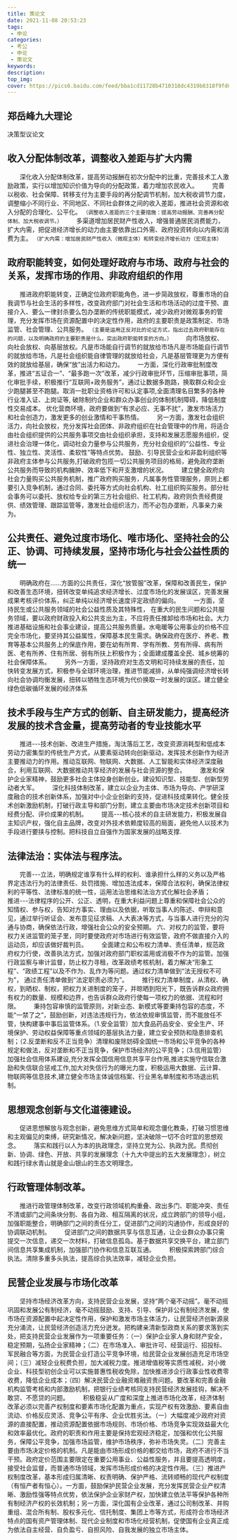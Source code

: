 ```yaml
---
title: 策论文
date: 2021-11-08 20:53:23
tags:
 - 申论
categories:
 - 考公
 - 申论
 - 策论文
keywords:
description:
top_img:
cover: https://pics6.baidu.com/feed/bba1cd11728b4710318dc4319b8318f9fd03237a.jpeg?token=e1598fe2c20bc1067fc1dafa1f50ab8b&s=E0F231C4DE63BEDC1454449903009082
---
```

## 郑岳峰九大理论
决策型议论文

## 收入分配体制改革，调整收入差距与扩大内需
&emsp;&emsp;深化收入分配体制改革，提高劳动报酬在初次分配中的比重，完善技术工人激励政策，实行以增加知识价值为导向的分配政策，着力增加农民收入。
&emsp;&emsp;完善以税收、社会保障、转移支付为主要手段的再分配调节机制，加大税收调节力度，调整缩小不同行业、不同地区、不同社会群体之间的收入差距，推进社会资源和收入分配的合理化、公平化。
`（调整收入差距的三个主要措施：提高劳动报酬、完善再分配体制、加大税收调节。）`
&emsp;&emsp;多渠道增加居民财产性收入，增强普通居民消费能力，扩大内需，把促进经济增长的动力由主要依靠出口外需、政府投资转向以内需和消费为主。
`（扩大内需：增加居民财产性收入（微观主体）和转变经济增长动力（宏观主体）`

## 政府职能转变，如何处理好政府与市场、政府与社会的关系，发挥市场的作用、非政府组织的作用
&emsp;&emsp;推进政府职能转变，正确定位政府职能角色，进一步简政放权，尊重市场的自我调节与社会生活的多样性，改变政府部门对社会生活和市场活动的过度干预、直接介入、要么一律封杀要么包办垄断的传统职能模式，减少政府对微观事务的管理，充分发挥市场在资源配置中的决定性作用，政府的主要职责是政策制定、市场监管、社会管理、公共服务。
`（主要是运用正反对比的论证方式，指出过去政府职能存在的问题，以及明确政府的主要职责是什么，突出政府职能转变的方向。）`
&emsp;&emsp;向市场放权、向社会放权、向基层放权。凡是市场能自行调节的就放给市场凡是市场能自行调节的就放给市场，凡是社会组织能自律管理的就放给社会，凡是基层管理更为方便有效的就放给基层，确保“放”出活力和动力。
&emsp;&emsp;一方面，深化行政审批制度改革，推进“五证合一”、“最多跑一次”改革，减少行政审批环节，压缩审批事项，简化审批手续，积极推行“互联网+政务服务”，通过让数据多跑路，换取群众和企业少跑腿甚至不跑腿。取消一批职业资格许可和认定事项,全面清理名目繁多的各种行业准入证、上岗证等, 破除制约企业和群众办事创业的体制机制障碍，降低制度性交易成本。 优化营商环境，政府要做到“有求必应、无事不扰”，激发市场活力和社会创造力，激发更多的创业激情和干事热情。
&emsp;&emsp;另一方面，激发社会组织活力，向社会放权，充分发挥社会团体、非政府组织在社会管理中的作用，将适合由社会组织提供的公共服务事项交由社会组织承担，支持和发展志愿服务组织，促进社会治理一体化，调动社会力量参与公共服务，充分社会组织的“公益性、专业性、独立性、灵活性、柔软性”等特点优势。 鼓励、引导民营企业和非盈利组织等非政府主体参与公共服务,打破政府包揽一切公共服务项目的格局，避免政府垄断公共服务而导致的机构臃肿、效率低下和开支激增的状况。
&emsp;&emsp;建立健全政府向社会力量购买公共服务机制，推广政府购买服务，凡属事务性管理服务，原则上都要引入竞争机制，通过合同、委托等方式向社会机构、社工组织购买服务。部分社会事务可以委托、放权给专业的第三方社会组织、社工机构，政府则负责经费提供、绩效管理、跟踪监管等，激发社会组织活力，而不必包办垄断，凡事亲力亲为。

## 公共责任、避免过度市场化、唯市场化、坚持社会的公正、协调、可持续发展，坚持市场化与社会公益性质的统一
&emsp;&emsp;明确政府在……方面的公共责任，深化“放管服”改革，保障和改善民生，保护和改善生态环境，扭转改变单纯追求经济增长、过度市场化的发展误区，完善发展成果考核评价体系，纠正单纯以经济增长速度评定政绩的偏向。
&emsp;&emsp;一方面，坚持民生或公共服务领域的社会公益性质及其特殊性， 在重大的民生问题和公共服务领域，要以政府财政投入和公共支出为主，不应将责任推卸给市场和社会。大力推进基础设施和社会事业建设，提高公共服务质量。水电暖等公用事业的价格不应完全市场化，要坚持其公益属性，保障基本民生需求。确保政府在医疗、养老、教育等基本公共服务上的保底作用，要在幼有所育、学有所教、劳有所得、病有所医、老有所养、住有所居、弱有所扶上积极作为；全面建成覆盖全民、城乡统筹的社会保障体系。
&emsp;&emsp;另外一方面，坚持政府对生态文明和可持续发展的责任，加快转变发展方式，积极参与全球环境治理，推进节能减排，从单纯强调经济增长转向社会协调均衡发展，扭转以牺牲生态环境为代价换取一时发展的误区。建立健全绿色低碳循环发展的经济体系

## 技术手段与生产方式的创新、自主研发能力，提高经济发展的技术含金量，提高劳动者的专业技能水平
&emsp;&emsp;推进---技术创新、改进生产措施，淘汰落后工艺，改变资源消耗型和低成本劳动力密集型的传统生产方式，从要素驱动转向创新驱动，发挥技术创新作为经济主要推动力的作用。推动互联网、物联网、大数据、人工智能和实体经济深度融合，利用互联网、大数据推动共享经济的发展与社会资源的整合。
&emsp;&emsp;激发和保护企业家精神，鼓励更多社会主体投身创新创业。建设知识型、技能型、创新型劳动者大军。
&emsp;&emsp;深化科技体制改革，建立以企业为主体、市场为导向、产学研深度融合的技术创新体系，加强对中小企业创新的支持，促进科技成果转化。健全技术创新激励机制，打破行政主导和部门分割，建立主要由市场决定技术创新项目和经费分配、评价成果的机制。
&emsp;&emsp;提高---核心技术的自主研发能力，积极发展自主知识产权，强化自主品牌，改变对外技术依赖度较高的局面，避免他人以技术为手段进行要挟与控制。把科技自立自强作为国家发展的战略支撑.

## 法律法治：实体法与程序法。
&emsp;&emsp;完善---立法，明确规定谁享有什么样的权利、谁承担什么样的义务以及严格界定违法行为的法律责任、处罚措施、增加违法成本，保障合法权利，确保法律权利的平等性、法律标准的统一性，运用法治思维和法治方式化解社会矛盾；
&emsp;&emsp;推进---法律程序的公开、公正、透明，在重大利益问题上尊重和保障社会公众的知情权、参与权，告知对方事实、理由以及依据，听取当事人的陈述、申辩和意见，通过举行听证会、发布意见征求稿、人大表决等方式，与当事人进行充分的沟通与协商，确保依法行政，增强社会公众的安全预期。 六、对权力的监管，要将权力关进监管的笼子里，同时要使政府对市场进行有效监管，政府不做直接介入的运动员，却应该做好裁判员。
&emsp;&emsp;全面建立和公布权力清单、责任清单，规范政府权力行使，改善执法方式，加强对政府部门职权滥用或消极不作为的监管。加强行政监察与审计监督，防止权力寻租，改革政绩考核机制，着力解决“形象工程”、“政绩工程”以及不作为、乱作为等问题。通过权力清单做到“法无授权不可为”， 通过责任清单做到“法定职责必须为”。
&emsp;&emsp;推行权力清单制度，从清权、确权，到晒权、制权，把权力关进制度的笼子，并晾晒到阳光下，既告诉群众政府拥有权力的数量、规模和边界，也告诉群众政府行使每一项权力的依据、流程和时限。
&emsp;&emsp;秉持包容审慎的监管原则，对新业态、新模式等要秉持包容的态度，不能“一禁了之”，鼓励创新，对违法违规行为，依法依规审慎监管，而不能放任不管，快构建事中事后监管体系。（1.安全监管）加大食品药品安全、安全生产、环境保护、劳动权益保障等重点领域的基层执法力量，建立安全预防和隐患排查机制；（2.反垄断和反不正当竞争）清理和废除妨碍全国统一市场和公平竞争的各种规定和做法，反对垄断和不正当竞争，保护市场经济的公平竞争；（3.信用监管）加强社会信用体系建设,充分发挥全国信用信息共享平台作用,推进实施守信联合激励和失信联合惩戒工作,加大对失信行为的曝光力度，积极运用大数据、云计算、物联网等信息技术,建立健全市场主体诚信档案、行业黑名单制度和市场退出机制。

## 思想观念创新与文化道德建设。
&emsp;&emsp;促进思想解放与观念创新，避免思维方式简单和观念僵化教条，打破习惯思维和主观偏见的束缚，研究新情况，解决新问题，坚决破除一切不合时宜的思想观念。
&emsp;&emsp;落实和践行以人为本的执政理念，坚持立党为公、执政为民。贯彻创新、协调、绿色、开放、共享的发展理念（十九大中提出的五大发展理念），树立和践行绿水青山就是金山银山的生态文明理念。

## 行政管理体制改革。
&emsp;&emsp;推进行政管理体制改革，改变行政领域机构重叠、政出多门、职能冲突、责任不清或部门之间条块分割、各自为政、相互隔离的状况，成立跨部门的领导小组，加强职能整合，明确部门之间的责任分工，促进部门之间的沟通协作，形成良好的协调联动机制。
&emsp;&emsp;促进部门之间的数据共享与信息互通，让企业群众办事只需提交一次信息，递交一次材料，打破信息孤岛。基于数据共享交换平台，建立部门间信息共享集成机制，加强部门协作和信息互联互通。
&emsp;&emsp;积极探索跨部门综合执法。清除多重多头执法，提高综合执法效率，减轻企业负担。 

## 民营企业发展与市场化改革
&emsp;&emsp;坚持市场经济改革方向，支持民营企业发展，坚持“两个毫不动摇”。毫不动摇巩固和发展公有制经济，毫不动摇鼓励、支持、引导、保护非公有制经济发展，使市场在资源配置中起决定性作用，保护和激发市场主体活力，让民营经济创新源泉充分涌流，让民营经济创造活力充分迸发。把构建亲清新型政商关系的要求落到实处，把支持民营企业发展作为一项重要任务：（一）保护企业家人身和财产安全，稳定预期，弘扬企业家精神；（二）在市场准入、审批许可、经营运行、招投标、军民融合等方面，为民营企业打造公平竞争环境，给民营企业发展创造充足市场空间；（三）减轻企业税费负担，加大减税力度。推进增值税等实质性减税，对小微企业、科技型初创企业可以实施普惠性税收免除，加快推进涉企行政事业性收费零收费，降低企业成本；（四）解决民营企业融资难融资贵问题。要改革和完善金融机构监管考核和内部激励机制，把银行业绩考核同支持民营经济发展挂钩，解决不敢贷、不愿贷的问题。
&emsp;&emsp;积极稳妥从广度和深度上推进市场化改革，经济体制改革必须以完善产权制度和要素市场化配置为重点，实现产权有效激励、要素自由流动、价格反应灵活、竞争公平有序、企业优胜劣汰。（一）大幅度减少政府对资源的直接配置，推动资源配置依据市场规则、市场价格、市场竞争实现效益最大化和效率最优化。政府的职责和作用主要是保持宏观经济稳定，加强和优化公共服务，保障公平竞争，加强市场监管，维护市场秩序，弥补市场失灵。（二）完善主要由市场决定价格的机制。凡是能由市场形成价格的都交给市场，政府不进行不当干预。政府定价范围主要限定在重要公用事业、公益性服务，并且要提高透明度，接受社会监督，而普通市场领域，发挥市场形成价格的决定性作用。（三）推进产权制度改革，基本形成归属清晰、权责明确、保护严格、流转顺畅的现代产权制度（有恒产者有恒心）。一方面，鼓励保护民营企业发展，充分发挥民营企业产权清晰、激励性强等特点优势，依法保护企业家财产权，加快建立依法平等保护各种所有制经济产权的长效机制；另一方面，深化国有企业改革，通过公司制改革、并购重组、混合所有制、股权多元化、信托制度、集团上市等方式，形成符合市场经济特点的国有资产管理体制、现代企业制度和市场化经营机制，促使国有企业真正成为依法自主经营、自负盈亏、自担风险、自我发展的独立市场主体。